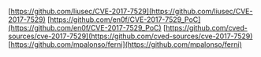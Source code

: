 [https://github.com/liusec/CVE-2017-7529](https://github.com/liusec/CVE-2017-7529)
[https://github.com/en0f/CVE-2017-7529_PoC](https://github.com/en0f/CVE-2017-7529_PoC)
[https://github.com/cved-sources/cve-2017-7529](https://github.com/cved-sources/cve-2017-7529)
[https://github.com/mpalonso/ferni](https://github.com/mpalonso/ferni)
